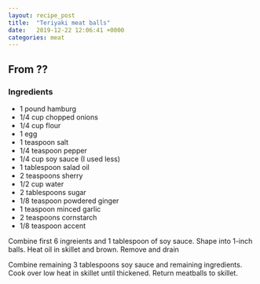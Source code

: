 ```yaml
---
layout: recipe_post
title:  "Teriyaki meat balls"
date:   2019-12-22 12:06:41 +0000
categories: meat
---
```


## From ??
### Ingredients
* 1 pound hamburg
* 1/4 cup chopped onions
* 1/4 cup flour
* 1 egg
* 1 teaspoon salt
* 1/4 teaspoon pepper
* 1/4 cup soy sauce (I used less)
* 1 tablespoon salad oil
* 2 teaspoons sherry
* 1/2 cup water
* 2 tablespoons sugar
* 1/8 teaspoon powdered ginger
* 1 teaspoon minced garlic
* 2 teaspoons cornstarch
* 1/8 teaspoon accent


Combine first 6 ingreients and 1 tablespoon of soy sauce. Shape into 1-inch balls. Heat oil in skillet and brown. Remove and drain

Combine remaining 3 tablespoons soy sauce and remaining ingredients. Cook over low heat in skillet until thickened. Return meatballs to skillet.
